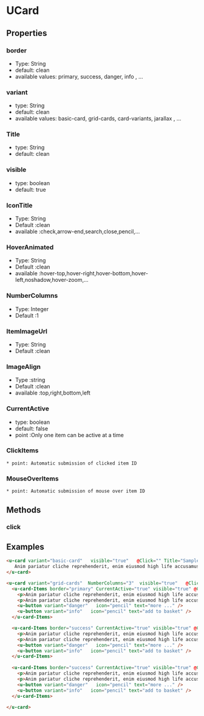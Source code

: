 # UCard

## Properties

### border

* Type: String
* default: clean
* available values: primary, success, danger, info , ...

### variant

* type: String
* default: clean
* available values: basic-card, grid-cards, card-variants, jarallax , ...

### Title

* type: String
* default: clean

### visible

* type: boolean
* default: true

### IconTitle

* Type: String
* Default :clean
* available :check,arrow-end,search,close,pencil,...

### HoverAnimated

* Type: String
* Default :clean
* available :hover-top,hover-right,hover-bottom,hover-left,noshadow,hover-zoom,...

### NumberColumns

* Type: Integer
* Default :1

### ItemImageUrl

* Type: String
* Default :clean

### ImageAlign

* Type :string 
* Default :clean
* available :top,right,bottom,left

### CurrentActive

* type: boolean
* default: false
* point :Only one item can be active at a time

### ClickItems
    * point: Automatic submission of clicked item ID
### MouseOverItems
    * point: Automatic submission of mouse over item ID

## Methods

### click

## Examples

```html
<u-card variant="basic-card"   visible="true"   @Click="" Title="Sample"   HoverAnimated="hover-top" Title="Sample" IconTitle="pencil" > 
   Anim pariatur cliche reprehenderit, enim eiusmod high life accusamus terry richardson ad squid. 3 wolf moon officia aute, 
</u-card>

<u-card variant="grid-cards"  NumberColumns="3"  visible="true"   @Click=""    HoverAnimated="hover-top"  > 
  <u-card-Items border="primary" CurrentActive="true" visible="true" @ClickItems="" @MouseOverItems="" CurrentActive="true" ItemImageUrl="http://Test" ImageAlign="top">
    <p>Anim pariatur cliche reprehenderit, enim eiusmod high life accusamus terry richardson ad squid. 3 wolf moon officia aute</p>
    <p>Anim pariatur cliche reprehenderit, enim eiusmod high life accusamus terry richardson ad squid. 3 wolf moon officia aute</p>
    <u-button variant="danger"   icon="pencil" text="more ..." />
    <u-button variant="info"   icon="pencil" text="add to basket" />          
  </u-card-Items>

  <u-card-Items border="success" CurrentActive="true" visible="true" @ClickItems="" @MouseOverItems="" CurrentActive="false" ItemImageUrl="http://Test" ImageAlign="top">
    <p>Anim pariatur cliche reprehenderit, enim eiusmod high life accusamus terry richardson ad squid. 3 wolf moon officia aute</p>
    <p>Anim pariatur cliche reprehenderit, enim eiusmod high life accusamus terry richardson ad squid. 3 wolf moon officia aute</p>
    <u-button variant="danger"   icon="pencil" text="more ..." />
    <u-button variant="info"   icon="pencil" text="add to basket" />          
  </u-card-Items>
  
  <u-card-Items border="success" CurrentActive="true" visible="true" @ClickItems="" @MouseOverItems="" CurrentActive="false" ItemImageUrl="http://Test" ImageAlign="top">
    <p>Anim pariatur cliche reprehenderit, enim eiusmod high life accusamus terry richardson ad squid. 3 wolf moon officia aute</p>
    <p>Anim pariatur cliche reprehenderit, enim eiusmod high life accusamus terry richardson ad squid. 3 wolf moon officia aute</p>
    <u-button variant="danger"   icon="pencil" text="more ..." />
    <u-button variant="info"   icon="pencil" text="add to basket" />          
  </u-card-Items>
  
</u-card>
```

